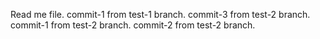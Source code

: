 Read me file.
commit-1 from test-1 branch.
commit-3 from test-2 branch.
commit-1 from test-2 branch.
commit-2 from test-2 branch.

